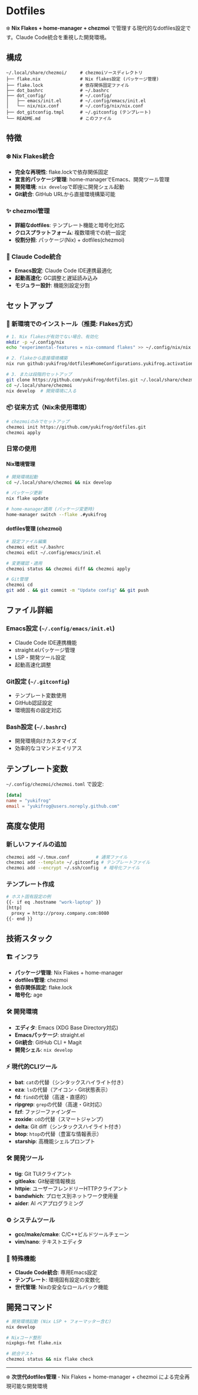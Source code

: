 # Dotfiles

❄️ **Nix Flakes + home-manager + chezmoi** で管理する現代的なdotfiles設定です。Claude Code統合を重視した開発環境。

## 構成

```
~/.local/share/chezmoi/     # chezmoiソースディレクトリ
├── flake.nix               # Nix flakes設定 (パッケージ管理)
├── flake.lock              # 依存関係固定ファイル
├── dot_bashrc              # ~/.bashrc
├── dot_config/             # ~/.config/
│   ├── emacs/init.el       # ~/.config/emacs/init.el
│   └── nix/nix.conf        # ~/.config/nix/nix.conf
├── dot_gitconfig.tmpl      # ~/.gitconfig (テンプレート)
└── README.md               # このファイル
```

## 特徴

### ❄️ Nix Flakes統合
- **完全な再現性**: flake.lockで依存関係固定
- **宣言的パッケージ管理**: home-managerでEmacs、開発ツール管理
- **開発環境**: `nix develop`で即座に開発シェル起動
- **Git統合**: GitHub URLから直接環境構築可能

### ✨ chezmoi管理
- **詳細なdotfiles**: テンプレート機能と暗号化対応
- **クロスプラットフォーム**: 複数環境での統一設定
- **役割分担**: パッケージ(Nix) + dotfiles(chezmoi)

### 🎯 Claude Code統合
- **Emacs設定**: Claude Code IDE連携最適化
- **起動高速化**: GC調整と遅延読み込み
- **モジュラー設計**: 機能別設定分割

## セットアップ

### 🚀 新環境でのインストール（推奨: Flakes方式）
```bash
# 1. Nix flakesが有効でない場合、有効化
mkdir -p ~/.config/nix
echo "experimental-features = nix-command flakes" >> ~/.config/nix/nix.conf

# 2. flakeから直接環境構築
nix run github:yukifrog/dotfiles#homeConfigurations.yukifrog.activationPackage

# 3. または段階的セットアップ
git clone https://github.com/yukifrog/dotfiles.git ~/.local/share/chezmoi
cd ~/.local/share/chezmoi
nix develop  # 開発環境に入る
```

### 📦 従来方式（Nix未使用環境）
```bash
# chezmoiのみでセットアップ
chezmoi init https://github.com/yukifrog/dotfiles.git
chezmoi apply
```

### 日常の使用

#### Nix環境管理
```bash
# 開発環境起動
cd ~/.local/share/chezmoi && nix develop

# パッケージ更新
nix flake update

# home-manager適用 (パッケージ変更時)
home-manager switch --flake .#yukifrog
```

#### dotfiles管理 (chezmoi)
```bash
# 設定ファイル編集
chezmoi edit ~/.bashrc
chezmoi edit ~/.config/emacs/init.el

# 変更確認・適用
chezmoi status && chezmoi diff && chezmoi apply

# Git管理
chezmoi cd
git add . && git commit -m "Update config" && git push
```

## ファイル詳細

### Emacs設定 (`~/.config/emacs/init.el`)
- Claude Code IDE連携機能
- straight.elパッケージ管理
- LSP・開発ツール設定
- 起動高速化調整

### Git設定 (`~/.gitconfig`)
- テンプレート変数使用
- GitHub認証設定
- 環境固有の設定対応

### Bash設定 (`~/.bashrc`)
- 開発環境向けカスタマイズ
- 効率的なコマンドエイリアス

## テンプレート変数

`~/.config/chezmoi/chezmoi.toml` で設定:
```toml
[data]
name = "yukifrog"
email = "yukifrog@users.noreply.github.com"
```

## 高度な使用

### 新しいファイルの追加
```bash
chezmoi add ~/.tmux.conf          # 通常ファイル
chezmoi add --template ~/.gitconfig # テンプレートファイル
chezmoi add --encrypt ~/.ssh/config  # 暗号化ファイル
```

### テンプレート作成
```bash
# ホスト固有設定の例
{{- if eq .hostname "work-laptop" }}
[http]
  proxy = http://proxy.company.com:8080
{{- end }}
```

## 技術スタック

### 🏗️ インフラ
- **パッケージ管理**: Nix Flakes + home-manager
- **dotfiles管理**: chezmoi
- **依存関係固定**: flake.lock
- **暗号化**: age

### 🛠️ 開発環境
- **エディタ**: Emacs (XDG Base Directory対応)
- **Emacsパッケージ**: straight.el
- **Git統合**: GitHub CLI + Magit
- **開発シェル**: `nix develop`

### ⚡ 現代的CLIツール
- **bat**: `cat`の代替（シンタックスハイライト付き）
- **eza**: `ls`の代替（アイコン・Git状態表示）
- **fd**: `find`の代替（高速・直感的）
- **ripgrep**: `grep`の代替（高速・Git対応）
- **fzf**: ファジーファインダー
- **zoxide**: `cd`の代替（スマートジャンプ）
- **delta**: Git diff（シンタックスハイライト付き）
- **btop**: `htop`の代替（豊富な情報表示）
- **starship**: 高機能シェルプロンプト

### 🛠️ 開発ツール
- **tig**: Git TUIクライアント
- **gitleaks**: Git秘密情報検出
- **httpie**: ユーザーフレンドリーHTTPクライアント
- **bandwhich**: プロセス別ネットワーク使用量
- **aider**: AI ペアプログラミング

### ⚙️ システムツール
- **gcc/make/cmake**: C/C++ビルドツールチェーン
- **vim/nano**: テキストエディタ

### 🎯 特殊機能
- **Claude Code統合**: 専用Emacs設定
- **テンプレート**: 環境固有設定の変数化
- **世代管理**: Nixの安全なロールバック機能

## 開発コマンド

```bash
# 開発環境起動 (Nix LSP + フォーマッター含む)
nix develop

# Nixコード整形
nixpkgs-fmt flake.nix

# 統合テスト
chezmoi status && nix flake check
```

---

❄️ **次世代dotfiles管理** - Nix Flakes + home-manager + chezmoi による完全再現可能な開発環境